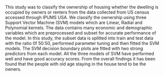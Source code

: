This study was to classify the ownership of housing whether the dwelling is occupied by owners or renters from the data collected from US census accessed through IPUMS USA. We classify the 
ownership using three Support Vector Machine (SVM) models which are Linear, Radial and Polynomial kernels. The data contains many economic and demographic variables which are 
preprocessed and subset for accurate performance of the model. In this study, the subset data is splitted into train and test data with the ratio 0f 50:50, performed parameter tuning and then fitted the SVM models. The 
SVM decision boundary plots are fitted with two strong predictors from each model. All the three models of SVM have performed well and have good accuracy scores. From the overall findings it 
has been found that the people with old age staying in the house tend to be the owners. 

